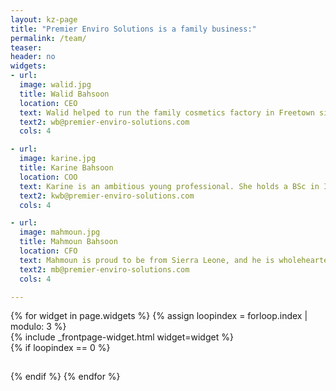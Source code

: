 ```yaml
---
layout: kz-page
title: "Premier Enviro Solutions is a family business:"
permalink: /team/
teaser: 
header: no
widgets:
- url: 
  image: walid.jpg
  title: Walid Bahsoon
  location: CEO
  text: Walid helped to run the family cosmetics factory in Freetown since he was 13. After graduating from City of London Polytechnic, UK in 1982 he took over the family business and expanded it into construction, real estate, foreign exchange, procurements and logistics. He supported international NGOs throughout the eleven-year civil war. In 2008, he moved to Malaysia where he was the head of a landfill mining project and managed a Waste to Energy plant. After returning to Sierra Leone, Walid founded Premier Enviro Solutions Ltd in 2017.
  text2: wb@premier-enviro-solutions.com 
  cols: 4

- url: 
  image: karine.jpg
  title: Karine Bahsoon
  location: COO
  text: Karine is an ambitious young professional. She holds a BSc in International Business Management from University of Surrey, UK and an MSc in Human Resource Management from London School of Economics, UK. She has extensive volunteering experience in Sierra Leone, Malaysia and the UK. She was supporting the mudslide survivors in Sierra Leone in 2016. At Premier Enviro Solutions she manages the Buy Back Centres and is responsible for building the Premier Enviro Solutions team.
  text2: kwb@premier-enviro-solutions.com 
  cols: 4

- url: 
  image: mahmoun.jpg
  title: Mahmoun Bahsoon
  location: CFO
  text: Mahmoun is proud to be from Sierra Leone, and he is wholeheartedly working on improving his country. He holds a BSc in Business Administration and Marketing from The American University in London, UK, and an associate degree in Finance. During the civil war he was working on cross border movement of food aid, repatriation of refugees from Ivory Coast, Guinea and Liberia, and provided financial services to NGOs when the banking system was disrupted during the war embargo. He has successfully worked with 3 consecutive governments in Sierra Leone.
  text2: mb@premier-enviro-solutions.com 
  cols: 4

---
```


<div class="row">
  {% for widget in page.widgets %}
    {% assign loopindex = forloop.index | modulo: 3 %}
    <div id="{{ widget.anchor }}">{% include _frontpage-widget.html widget=widget %}</div>
    {% if loopindex == 0 %}
  <hr style="height:1px; visibility:hidden;" /> <!-- Prevents long first column items from pushing new rows to the right -->
    {% endif %}
  {% endfor %}
</div>
